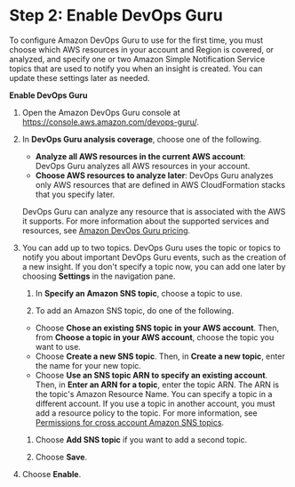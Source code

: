 # Step 2: Enable DevOps Guru<a name="getting-started-enable-service"></a>

To configure Amazon DevOps Guru to use for the first time, you must choose which AWS resources in your account and Region is covered, or analyzed, and specify one or two Amazon Simple Notification Service topics that are used to notify you when an insight is created\. You can update these settings later as needed\. 

**Enable DevOps Guru**

1. Open the Amazon DevOps Guru console at [https://console\.aws\.amazon\.com/devops\-guru/](https://console.aws.amazon.com/devops-guru/)\.

1. In **DevOps Guru analysis coverage**, choose one of the following\. 
   + **Analyze all AWS resources in the current AWS account**: DevOps Guru analyzes all AWS resources in your account\. 
   + **Choose AWS resources to analyze later**: DevOps Guru analyzes only AWS resources that are defined in AWS CloudFormation stacks that you specify later\. 

   DevOps Guru can analyze any resource that is associated with the AWS it supports\. For more information about the supported services and resources, see [Amazon DevOps Guru pricing](http://aws.amazon.com/devops-guru/pricing/)\.

1. You can add up to two topics\. DevOps Guru uses the topic or topics to notify you about important DevOps Guru events, such as the creation of a new insight\. If you don't specify a topic now, you can add one later by choosing **Settings** in the navigation pane\. 

   1. In **Specify an Amazon SNS topic**, choose a topic to use\. 

   1.  To add an Amazon SNS topic, do one of the following\. 
      +  Choose **Chose an existing SNS topic in your AWS account**\. Then, from **Choose a topic in your AWS account**, choose the topic you want to use\. 
      +  Choose **Create a new SNS topic**\. Then, in **Create a new topic**, enter the name for your new topic\. 
      +  Choose **Use an SNS topic ARN to specify an existing account**\. Then, in **Enter an ARN for a topic**, enter the topic ARN\. The ARN is the topic's Amazon Resource Name\. You can specify a topic in a different account\. If you use a topic in another account, you must add a resource policy to the topic\. For more information, see [Permissions for cross account Amazon SNS topics](sns-required-permissions.md)\. 

   1.  Choose **Add SNS topic** if you want to add a second topic\. 

   1.  Choose **Save**\. 

1.  Choose **Enable**\. 